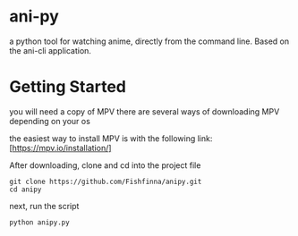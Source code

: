 # ani-py

a python tool for watching anime, directly from the command line.
Based on the ani-cli application.

# Getting Started

you will need a copy of MPV
there are several ways of downloading MPV depending on your os

the easiest way to install MPV is with the following link:
[https://mpv.io/installation/]

After downloading, clone and cd into the project file

```
git clone https://github.com/Fishfinna/anipy.git
cd anipy
```

next, run the script

```
python anipy.py
```

